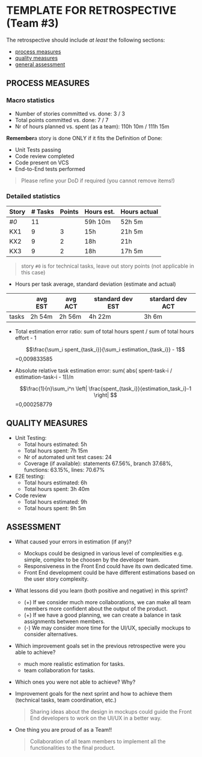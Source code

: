 # TEMPLATE FOR RETROSPECTIVE (Team #3)

The retrospective should include _at least_ the following
sections:

- [process measures](#process-measures)
- [quality measures](#quality-measures)
- [general assessment](#assessment)

## PROCESS MEASURES

### Macro statistics

- Number of stories committed vs. done: 3 / 3
- Total points committed vs. done: 7 / 7
- Nr of hours planned vs. spent (as a team): 110h 10m / 111h 15m

**Remember**a story is done ONLY if it fits the Definition of Done:

- Unit Tests passing
- Code review completed
- Code present on VCS
- End-to-End tests performed

> Please refine your DoD if required (you cannot remove items!)

### Detailed statistics

| Story | # Tasks | Points | Hours est. | Hours actual |
| ----- | ------- | ------ | ---------- | ------------ |
| _#0_  | 11      |        | 59h 10m    | 52h 5m       |
| KX1   | 9       | 3      | 15h        | 21h 5m       |
| KX2   | 9       | 2      | 18h        | 21h          |
| KX3   | 9       | 2      | 18h        | 17h 5m       |

> story `#0` is for technical tasks, leave out story points (not applicable in this case)

- Hours per task average, standard deviation (estimate and actual)

|       | avg EST | avg ACT | standard dev EST | stardard dev ACT |
| ----- | ------- | ------- | ---------------- | ---------------- |
| tasks | 2h 54m  | 2h 56m  | 4h 22m           | 3h 6m            |

- Total estimation error ratio: sum of total hours spent / sum of total hours effort - 1

  $$\frac{\sum_i spent_{task_i}}{\sum_i estimation_{task_i}} - 1$$
  =0,009833585

- Absolute relative task estimation error: sum( abs( spent-task-i / estimation-task-i - 1))/n

  $$\frac{1}{n}\sum_i^n \left| \frac{spent_{task_i}}{estimation_task_i}-1 \right| $$
  =0,000258779

## QUALITY MEASURES

- Unit Testing:
  - Total hours estimated: 5h
  - Total hours spent: 7h 15m
  - Nr of automated unit test cases: 24
  - Coverage (if available): statements 67.56%, branch 37.68%, functions: 63.15%, lines: 70.67%
- E2E testing:
  - Total hours estimated: 6h
  - Total hours spent: 3h 40m
- Code review
  - Total hours estimated: 9h
  - Total hours spent: 9h 5m

## ASSESSMENT

- What caused your errors in estimation (if any)?
  - Mockups could be designed in various level of complexities e.g. simple, complex to be choosen by the developer team.
  - Responsiveness in the Front End could have its own dedicated time.
  - Front End development could be have different estimations based on the user story complexity.

- What lessons did you learn (both positive and negative) in this sprint?
  - (+) If we consider much more collaborations, we can make all team members more confident about the output of the product.
  - (+) If we have a good planning, we can create a balance in task assignments between members.
  - (-) We may consider more time for the UI/UX, specially mockups to consider alternatives.

- Which improvement goals set in the previous retrospective were you able to achieve?
  - much more realistic estimation for tasks.
  - team collaboration for tasks.

- Which ones you were not able to achieve? Why?

- Improvement goals for the next sprint and how to achieve them (technical tasks, team coordination, etc.)

  > Sharing ideas about the design in mockups could guide the Front End developers to work on the UI/UX in a better way.

- One thing you are proud of as a Team!!
  > Collaboration of all team members to implement all the functionalities to the final product.
